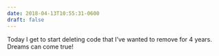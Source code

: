 ```yaml
---
date: 2018-04-13T10:55:31-0600
draft: false
---
```




Today I get to start deleting code that I’ve wanted to remove for 4 years. Dreams can come true!



